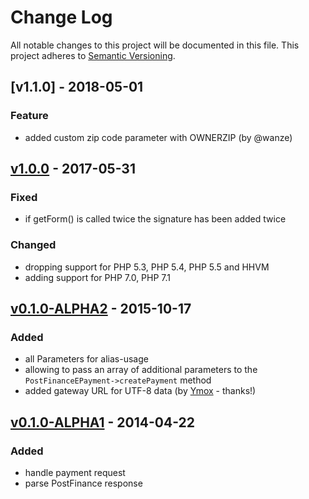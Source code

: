 # Change Log
All notable changes to this project will be documented in this file.
This project adheres to [Semantic Versioning](http://semver.org/).

## [v1.1.0] - 2018-05-01
### Feature
- added custom zip code parameter with OWNERZIP (by @wanze)

## [v1.0.0] - 2017-05-31
### Fixed
- if getForm() is called twice the signature has been added twice

### Changed
- dropping support for PHP 5.3, PHP 5.4, PHP 5.5 and HHVM
- adding support for PHP 7.0, PHP 7.1

## [v0.1.0-ALPHA2] - 2015-10-17
### Added
- all Parameters for alias-usage
- allowing to pass an array of additional parameters to the `PostFinanceEPayment->createPayment` method
- added gateway URL for UTF-8 data (by [Ymox](https://github.com/Ymox) - thanks!)

## [v0.1.0-ALPHA1] - 2014-04-22
### Added
- handle payment request
- parse PostFinance response

[unreleased]: https://github.com/whatwedo/PostFinanceEPayment/compare/master...develop
[v1.0.0]: https://github.com/whatwedo/PostFinanceEPayment/compare/v0.1.0-ALPHA2...v1.0.0
[v0.1.0-ALPHA2]: https://github.com/whatwedo/PostFinanceEPayment/compare/v0.1.0-ALPHA1...v0.1.0-ALPHA2
[v0.1.0-ALPHA1]: https://github.com/whatwedo/PostFinanceEPayment/tree/v0.1.0-ALPHA1
